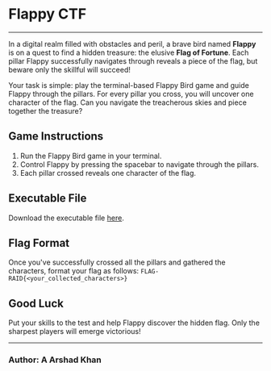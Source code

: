 # Flappy CTF

---

In a digital realm filled with obstacles and peril, a brave bird named **Flappy** is on a quest to find a hidden treasure: the elusive **Flag of Fortune**. Each pillar Flappy successfully navigates through reveals a piece of the flag, but beware only the skillful will succeed!

Your task is simple: play the terminal-based Flappy Bird game and guide Flappy through the pillars. For every pillar you cross, you will uncover one character of the flag. Can you navigate the treacherous skies and piece together the treasure?

## Game Instructions

1. Run the Flappy Bird game in your terminal.
2. Control Flappy by pressing the spacebar to navigate through the pillars.
3. Each pillar crossed reveals one character of the flag.

## Executable File

Download the executable file [here](./flappy_ctf.exe).

## Flag Format

Once you've successfully crossed all the pillars and gathered the characters, format your flag as follows:
`FLAG-RAID{<your_collected_characters>}`

## Good Luck

Put your skills to the test and help Flappy discover the hidden flag. Only the sharpest players will emerge victorious!

---

### **Author**: A Arshad Khan
